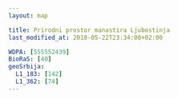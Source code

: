 ```yaml
---
layout: map

title: Prirodni prostor manastira Ljubostinja
last_modified_at: 2018-05-22T23:34:00+02:00

WDPA: [555552439]
BioRaS: [40]
geoSrbija:
  L1_183: [142]
  L1_362: [74]
---
```

